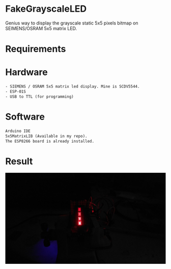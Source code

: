 # FakeGrayscaleLED
Genius way to display the grayscale static 5x5 pixels bitmap on SEIMENS/OSRAM 5x5 matrix LED.

# Requirements 

Hardware 
=
```
- SIEMENS / OSRAM 5x5 matrix led display. Mine is SCDV5544. 
- ESP-01S 
- USB to TTL (for programming) 
```
Software
=
```
Arduino IDE 
5x5MatrixLIB (Available in my repo).
The ESP8266 board is already installed.
```

# Result 
![alt text](https://github.com/TiNredmc/FakeGrayscaleLED/raw/master/ExamplePics/20190508_213748.jpg)
